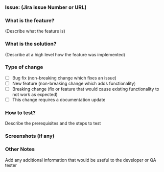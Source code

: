 ### Issue: (Jira issue Number or URL)

### What is the feature?
(Describe what the feature is)

### What is the solution?
(Describe at a high level how the feature was implemented)

### Type of change

- [ ] Bug fix (non-breaking change which fixes an issue)
- [ ] New feature (non-breaking change which adds functionality)
- [ ] Breaking change (fix or feature that would cause existing functionality to not work as expected)
- [ ] This change requires a documentation update

### How to test?
Describe the prerequisites and the steps to test

### Screenshots (if any)


### Other Notes
Add any additional information that would be useful to the developer or QA tester
